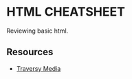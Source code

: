 # HTML CHEATSHEET
Reviewing basic html.

## Resources

* [Traversy Media](https://www.youtube.com/watch?v=UB1O30fR-EE)